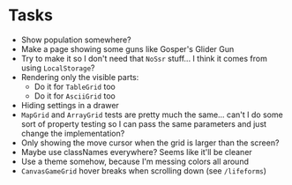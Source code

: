 # Tasks
* Show population somewhere?
* Make a page showing some guns like Gosper's Glider Gun
* Try to make it so I don't need that `NoSsr` stuff... I think it comes from using `LocalStorage`?
* Rendering only the visible parts:
  * Do it for `TableGrid` too
  * Do it for `AsciiGrid` too
* Hiding settings in a drawer
* `MapGrid` and `ArrayGrid` tests are pretty much the same... can't I do some sort of property testing so I can pass the same parameters and just change the implementation?
* Only showing the move cursor when the grid is larger than the screen?
* Maybe use classNames everywhere? Seems like it'll be cleaner
* Use a theme somehow, because I'm messing colors all around
* `CanvasGameGrid` hover breaks when scrolling down (see `/lifeforms`)
